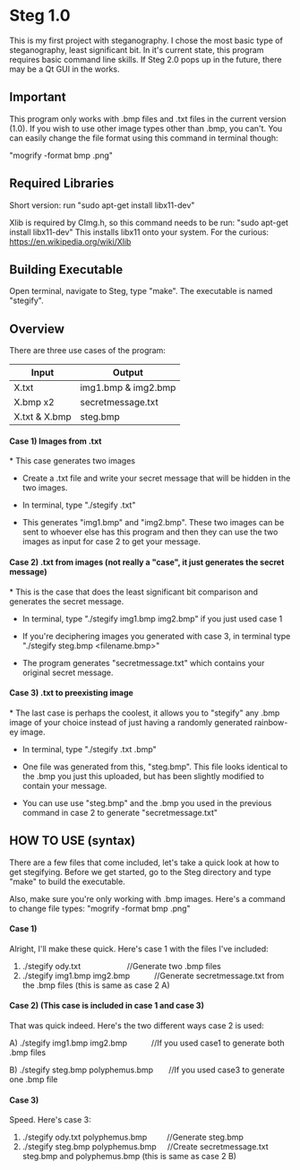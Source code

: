 # Steg 1.0
This is my first project with steganography. I chose the most basic type of steganography, least significant bit. In it's current state, this program requires basic command line skills. If Steg 2.0 pops up in the future, there may be a Qt GUI in the works.


<h2>Important</h2>
This program only works with .bmp files and .txt files in the current version (1.0).
If you wish to use other image types other than .bmp, you can't. You can easily change the file
format using this command in terminal though:

  "mogrify -format bmp <yourfile>.png"



<h2>Required Libraries</h2>
Short version: run "sudo apt-get install libx11-dev"

Xlib is required by CImg.h, so this command needs to be run: "sudo apt-get install libx11-dev"
This installs libx11 onto your system. 
For the curious: https://en.wikipedia.org/wiki/Xlib



<h2>Building Executable</h2>
Open terminal, navigate to Steg, type "make".
The executable is named "stegify".



<h2>Overview</h2>
There are three use cases of the program:




| Input  | Output |
| ------------- | ------------- |
| X.txt  | img1.bmp & img2.bmp  |
| X.bmp x2  | secretmessage.txt  |
| X.txt & X.bmp | steg.bmp |








<h4>Case 1) Images from .txt</h4>
*  This case generates two images

*  Create a .txt file and write your secret message that will be hidden in the two images.

*  In terminal, type "./stegify <filename>.txt"

*  This generates "img1.bmp" and "img2.bmp". These two images can be sent to whoever else has this
   program and then they can use the two images as input for case 2 to get your message.



<h4>Case 2) .txt from images (not really a "case", it just generates the secret message)</h4>
*  This is the case that does the least significant bit comparison and generates the secret message.

*  In terminal, type "./stegify img1.bmp  img2.bmp" if you just used case 1

*  If you're deciphering images you generated with case 3, in terminal
   type "./stegify steg.bmp  <filename.bmp>"

*  The program generates "secretmessage.txt" which contains your original secret message.



<h4>Case 3) .txt to preexisting image</h4>
*  The last case is perhaps the coolest, it allows you to "stegify" any .bmp image of your choice
   instead of just having a randomly generated rainbow-ey image.

*  In terminal, type "./stegify <filename>.txt  <filename>.bmp"

*  One file was generated from this, "steg.bmp". This file looks identical to the .bmp you just this
   uploaded, but has been slightly modified to contain your message.

*  You can use use "steg.bmp" and the .bmp you used in the previous command
   in case 2 to generate "secretmessage.txt"





 <h2>HOW TO USE (syntax)</h2>
 There are a few files that come included, let's take a quick look at how to get stegifying.
 Before we get started, go to the Steg directory and type "make" to build the executable.

 Also, make sure you're only working with .bmp images.
 Here's a command to change file types:  "mogrify -format bmp <yourfile>.png"



 <h4>Case 1)</h4>
   Alright, I'll make these quick. Here's case 1 with the files I've included:

   1)  ./stegify ody.txt &nbsp;&nbsp;&nbsp;&nbsp;&nbsp;&nbsp;&nbsp;&nbsp;&nbsp;&nbsp;&nbsp;&nbsp;&nbsp;&nbsp;&nbsp;&nbsp;&nbsp;&nbsp;&nbsp;&nbsp;//Generate two .bmp files
   2)  ./stegify img1.bmp img2.bmp &nbsp;&nbsp;&nbsp;&nbsp;&nbsp;&nbsp;&nbsp;&nbsp;&nbsp;&nbsp;//Generate secretmessage.txt from the .bmp files (this is same as case 2 A)



 <h4>Case 2) (This case is included in case 1 and case 3)</h4>
   That was quick indeed. Here's the two different ways case 2 is used:

   A)  ./stegify img1.bmp img2.bmp &nbsp;&nbsp;&nbsp;&nbsp;&nbsp;&nbsp;&nbsp;&nbsp;&nbsp;&nbsp;//If you used case1 to generate both .bmp files

   B)  ./stegify steg.bmp polyphemus.bmp &nbsp;&nbsp;&nbsp;&nbsp;&nbsp;&nbsp;//If you used case3 to generate one .bmp file



 <h4>Case 3)</h4>
   Speed. Here's case 3:

   1)  ./stegify ody.txt polyphemus.bmp &nbsp;&nbsp;&nbsp;&nbsp;&nbsp;&nbsp;&nbsp;&nbsp;//Generate steg.bmp
   2)  ./stegify steg.bmp polyphemus.bmp    &nbsp;&nbsp;&nbsp;&nbsp;//Create secretmessage.txt steg.bmp and polyphemus.bmp (this is same as case 2 B)
